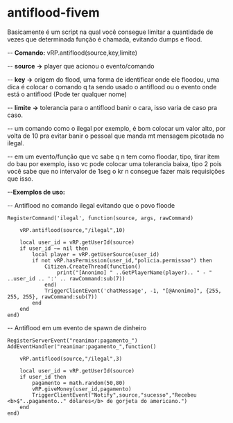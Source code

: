 # antiflood-fivem
Basicamente é um script na qual você consegue limitar a quantidade de vezes que determinada função é chamada, evitando dumps e flood.

-- **Comando:** vRP.antiflood(source,key,limite)

-- **source** **->** player que acionou o evento/comando

-- **key** 	**->** origem do flood, uma forma de identificar onde ele floodou, uma dica é colocar o comando q ta sendo usado o antiflood ou o evento onde está o antiflood (Pode ter qualquer nome)

-- **limite** **->** tolerancia para o antiflood banir o cara, isso varia de caso pra caso.

-- um comando como o ilegal por exemplo, é bom colocar um valor alto, por volta de 10 pra evitar banir o pessoal que manda mt mensagem picotada no ilegal.

-- em um evento/função que vc sabe q n tem como floodar, tipo, tirar item do bau por exemplo, isso vc pode colocar uma tolerancia baixa, tipo 2 pois você sabe que no intervalor de 1seg o kr n consegue fazer mais requisições que isso.



**--Exemplos de uso:**

-- Antiflood no comando ilegal evitando que o povo floode

	RegisterCommand('ilegal', function(source, args, rawCommand)
	
		vRP.antiflood(source,"/ilegal",10)
		
		local user_id = vRP.getUserId(source)
		if user_id ~= nil then
			local player = vRP.getUserSource(user_id)
			if not vRP.hasPermission(user_id,"policia.permissao") then
				Citizen.CreateThread(function()
					print("[Anonimo] " ..GetPlayerName(player).. " - " ..user_id .. ':' .. rawCommand:sub(7))					
				end)
				TriggerClientEvent('chatMessage', -1, "[@Anonimo]", {255, 255, 255}, rawCommand:sub(7))			
			end
		end
	end)


-- Antiflood em um evento de spawn de dinheiro

	RegisterServerEvent("reanimar:pagamento_")
	AddEventHandler("reanimar:pagamento_",function()

		vRP.antiflood(source,"/ilegal",3)

		local user_id = vRP.getUserId(source)
		if user_id then
			pagamento = math.random(50,80)
			vRP.giveMoney(user_id,pagamento)
			TriggerClientEvent("Notify",source,"sucesso","Recebeu <b>$"..pagamento.." dólares</b> de gorjeta do americano.")
		end
	end)
